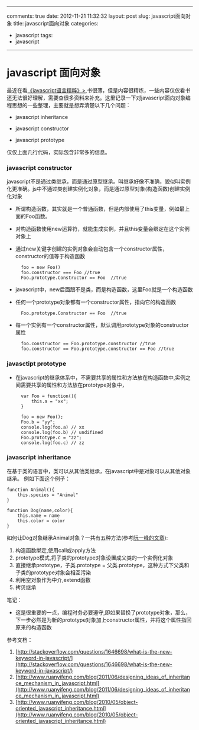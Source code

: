 ---
comments: true
date: 2012-11-21 11:32:32
layout: post
slug: javascript面向对象
title: javascript面向对象
categories:
- javascript
tags:
- javascript
----

# javascript 面向对象


最近在看[《javascript语言精粹》>](http://book.douban.com/subject/3590768/),书很薄，但是内容很精炼，一些内容仅仅看书还无法很好理解，需要查很多资料来补充。这里记录一下对javascript面向对象编程思想的一些整理，主要就是想弄清楚以下几个问题：
* javascript inheritance
* javascript constructor
* javascript prototype

	<script type="text/javascript">

	var Foo = function(){
		this.a = "xx";
		console.debug(this)
	}
	Foo.prototype.b ="yy";
	foo = new Foo()
	</script>

仅仅上面几行代码，实际包含非常多的信息。

### javascript  constructor

javascript不是通过类继承，而是通过原型继承。叫继承好像不准确，貌似叫实例化更准确。js中不通过类创建实例化对象，而是通过原型对象(构造函数)创建实例化对象

* 所谓构造函数，其实就是一个普通函数，但是内部使用了this变量，例如最上面的Foo函数。
* 对构造函数使用new运算符，就能生成实例，并且this变量会绑定在这个实例对象上
* 通过new关键字创建的实例对象会自动包含一个constructor属性，constructor的值等于构造函数

		foo = new Foo()
		foo.constructor === Foo //true
		Foo.prototype.Constructor == Foo  //true
 		
* javascript中，new后面跟不是类，而是构造函数，这里Foo就是一个构造函数
* 任何一个prototype对象都有一个constructor属性，指向它的构造函数 

		Foo.prototype.Constructor == Foo  //true
  
* 每一个实例有一个constructor属性，默认调用prototype对象的constructor属性 

		foo.constructor == Foo.prototype.constructor //true
		foo.constructor == Foo.prototype.constructor == Foo //true
		

		

### javasctipt prototype

* 在javascript的继承体系中，不需要共享的属性和方法放在构造函数中,实例之间需要共享的属性和方法放在prototype对象中，

		var Foo = function(){
			this.a = "xx";
		}

		foo = new Foo();
		Foo.b = "yy";
		console.log(foo.a) // xx
		console.log(foo.b) // undifined
		Foo.prototype.c = "zz";
		console.log(foo.c) // zz
		

### javascript inheritance

在基于类的语言中，类可以从其他类继承，在javascript中是对象可以从其他对象继承。
例如下面这个例子：

	function Animal(){
		this.species = "Animal"
	}

	function Dog(name,color){
		this.name = name
		this.color = color
	}
 
 如何让Dog对象继承Animal对象？一共有五种方法(参考[阮一峰的文章](http://www.ruanyifeng.com/blog/2010/05/object-oriented_javascript_inheritance.html)):  

1. 构造函数绑定,使用call或apply方法
2. prototype模式,将子类的prototype对象设置成父类的一个实例化对象
3. 直接继承prototype，子类.prototype = 父类.prototype，这种方式下父类和子类的prototype对象会相互污染
4. 利用空对象作为中介,extend函数
5. 拷贝继承



笔记： 

* 这是很重要的一点，编程时务必要遵守,即如果替换了prototype对象，那么，下一步必然是为新的prototype对象加上constructor属性，并将这个属性指回原来的构造函数


参考文档： 


1. [http://stackoverflow.com/questions/1646698/what-is-the-new-keyword-in-javascript/](http://stackoverflow.com/questions/1646698/what-is-the-new-keyword-in-javascript/)
2. [http://www.ruanyifeng.com/blog/2011/06/designing_ideas_of_inheritance_mechanism_in_javascript.html](http://www.ruanyifeng.com/blog/2011/06/designing_ideas_of_inheritance_mechanism_in_javascript.html)
3. [http://www.ruanyifeng.com/blog/2010/05/object-oriented_javascript_inheritance.html](http://www.ruanyifeng.com/blog/2010/05/object-oriented_javascript_inheritance.html)



